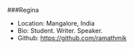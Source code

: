 ###Regina 
- Location: Mangalore, India
- Bio: Student. Writer. Speaker. 
- Github: https://github.com/ramathmik

